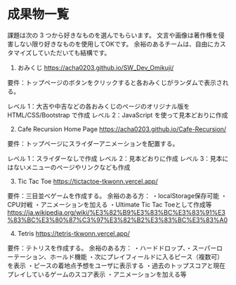 # 成果物一覧

課題は次の 3 つから好きなものを選んでもらいます。
文言や画像は著作権を侵害しない限り好きなものを使用してOKです。
余裕のあるチームは、自由にカスタマイズしていただいても結構です。

1. おみくじ
https://acha0203.github.io/SW_Dev_Omikuji/

要件：トップページのボタンをクリックすると各おみくじがランダムで表示される。

レベル 1：大吉や中吉などの各おみくじのページのオリジナル版を HTML/CSS/Bootstrap で作成
レベル 2：JavaScript を使って見本どおりに作成

2. Cafe Recursion Home Page
https://acha0203.github.io/Cafe-Recursion/

要件：トップページにスライダーアニメーションを配置する。

レベル 1：スライダーなしで作成
レベル 2：見本どおりに作成
レベル 3：見本にはないメニューのページやリンクなども作成

3. Tic Tac Toe
https://tictactoe-tkwonn.vercel.app/

要件：三目並べゲームを作成する。
余裕のある方：
・localStorage保存可能
・CPU対戦
・アニメーションを加える
・Ultimate Tic Tac Toeとして作成等
https://ja.wikipedia.org/wiki/%E3%82%B9%E3%83%BC%E3%83%91%E3%83%BC%E3%80%87%C3%97%E3%82%B2%E3%83%BC%E3%83%A0

4. Tetris
https://tetris-tkwonn.vercel.app/

要件：テトリスを作成する。
余裕のある方：
・ハードドロップ、・スーパーローテーション、ホールド機能
・次にプレイフィールドに入るピース（複数可）を表示
・ピースの着地点予想をユーザに表示する
・過去のトップスコアと現在プレイしているゲームのスコア表示
・アニメーションを加える等
